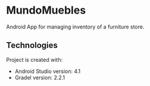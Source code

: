 # MundoMuebles

Android App for managing inventory of a furniture store.

## Technologies
Project is created with:
* Android Studio version: 4.1
* Gradel version: 2.2.1
